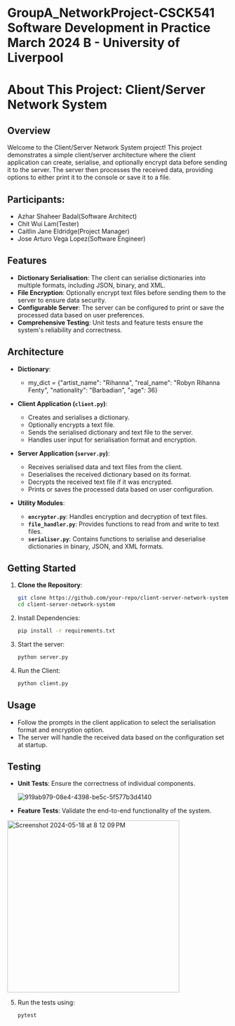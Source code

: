 # GroupA_NetworkProject-CSCK541 Software Development in Practice March 2024 B - University of Liverpool
# About This Project: Client/Server Network System

## Overview

Welcome to the Client/Server Network System project! This project demonstrates a simple client/server architecture where the client application can create, serialise, and optionally encrypt data before sending it to the server. The server then processes the received data, providing options to either print it to the console or save it to a file.


## Participants:
- Azhar Shaheer Badal(Software Architect)
- Chit Wui Lam(Tester)
- Caitlin Jane Eldridge(Project Manager)
- Jose Arturo Vega Lopez(Software Engineer)

## Features

- **Dictionary Serialisation**: The client can serialise dictionaries into multiple formats, including JSON, binary, and XML.
- **File Encryption**: Optionally encrypt text files before sending them to the server to ensure data security.
- **Configurable Server**: The server can be configured to print or save the processed data based on user preferences.
- **Comprehensive Testing**: Unit tests and feature tests ensure the system's reliability and correctness.

## Architecture

- **Dictionary**:
  - my_dict = {"artist_name": "Rihanna", "real_name": "Robyn Rihanna Fenty", "nationality": "Barbadian", "age": 36} 

- **Client Application (`client.py`)**:
  - Creates and serialises a dictionary.
  - Optionally encrypts a text file.
  - Sends the serialised dictionary and text file to the server.
  - Handles user input for serialisation format and encryption.

- **Server Application (`server.py`)**:
  - Receives serialised data and text files from the client.
  - Deserialises the received dictionary based on its format.
  - Decrypts the received text file if it was encrypted.
  - Prints or saves the processed data based on user configuration.

- **Utility Modules**:
  - **`encrypter.py`**: Handles encryption and decryption of text files.
  - **`file_handler.py`**: Provides functions to read from and write to text files.
  - **`serialiser.py`**: Contains functions to serialise and deserialise dictionaries in binary, JSON, and XML formats.

## Getting Started

1. **Clone the Repository**:
   ```bash
   git clone https://github.com/your-repo/client-server-network-system.git
   cd client-server-network-system

2. Install Dependencies:
   ```bash
   pip install -r requirements.txt

3. Start the server:
   ```bash
   python server.py

4. Run the Client:
   ```bash
   python client.py


## Usage

- Follow the prompts in the client application to select the serialisation format and encryption option.
- The server will handle the received data based on the configuration set at startup.

## Testing

- **Unit Tests**: Ensure the correctness of individual components.

  ![919ab979-08e4-4398-be5c-5f577b3d4140](https://github.com/UOL-BADAL/GroupA_NetworkProject/assets/167023997/fdb230e0-27f9-4b4b-b60f-7aa25264de28)

- **Feature Tests**: Validate the end-to-end functionality of the system.

<img width="392" alt="Screenshot 2024-05-18 at 8 12 09 PM" src="https://github.com/UOL-BADAL/GroupA_NetworkProject/assets/167023997/9faf2db9-290d-4b2d-83c9-d1733739b689">


5. Run the tests using:
   ```bash
   pytest

